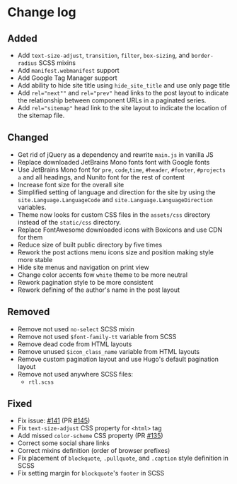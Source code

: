 # Change log

## Added

- Add `text-size-adjust`, `transition`, `filter`, `box-sizing`, and `border-radius`
  SCSS mixins
- Add `manifest.webmanifest` support
- Add Google Tag Manager support
- Add ability to hide site title using `hide_site_title` and use only page title
- Add `rel="next""` and `rel="prev"` head links to the post layout to indicate
  the relationship between component URLs in a paginated series.
- Add `rel="sitemap"` head link to the site layout to indicate the location of
  the sitemap file.

## Changed

- Get rid of jQuery as a dependency and rewrite `main.js` in vanilla JS
- Replace downloaded JetBrains Mono fonts font with Google fonts
- Use JetBrains Mono font for `pre`, `code`,`time`, `#header`, `#footer`,
  `#projects a` and all headings, and Nunito font for the rest of content
- Increase font size for the overall site
- Simplified setting of language and direction for the site by using the
  `site.Language.LanguageCode` and `site.Language.LanguageDirection` variables.
- Theme now looks for custom CSS files in the `assets/css` directory instead of
  the `static/css` directory.
- Replace FontAwesome downloaded icons with Boxicons and use CDN for them
- Reduce size of built public directory by five times
- Rework the post actions menu icons size and position making style more stable
- Hide site menus and navigation on print view
- Change color accents fow `white` theme to be more neutral
- Rework pagination style to be more consistent
- Rework defining of the author's name in the post layout

## Removed

- Remove not used `no-select` SCSS mixin
- Remove not used `$font-family-tt` variable from SCSS
- Remove dead code from HTML layouts
- Remove unused `$icon_class_name` variable from HTML layouts
- Remove custom pagination layout and use Hugo's default pagination layout
- Remove not used anywhere SCSS files:
  - `rtl.scss`

## Fixed

- Fix issue: [#141](https://github.com/monkeyWzr/hugo-theme-cactus/issues/141)
  (PR [#145](https://github.com/monkeyWzr/hugo-theme-cactus/pull/145))
- Fix `text-size-adjust` CSS property for `<html>` tag
- Add missed `color-scheme` CSS property
  (PR [#135](https://github.com/monkeyWzr/hugo-theme-cactus/pull/135))
- Correct some social share links
- Correct mixins definition (order of browser prefixes)
- Fix placement of `blockquote`, `.pullquote`, and `.caption` style definition
  in SCSS
- Fix setting margin for `blockquote`'s `footer` in SCSS

